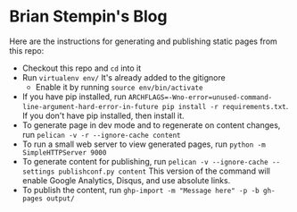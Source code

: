 Brian Stempin's Blog
=====================

Here are the instructions for generating and publishing static pages from this repo:

*  Checkout this repo and `cd` into it
*  Run `virtualenv env/`  It's already added to the gitignore
     *  Enable it by running `source env/bin/activate`
*  If you have pip installed, run `ARCHFLAGS=-Wno-error=unused-command-line-argument-hard-error-in-future pip install -r requirements.txt`.  If you don't have pip installed, then install it.
*  To generate page in dev mode and to regenerate on content changes, run `pelican -v -r --ignore-cache content`
*  To run a small web server to view generated pages, run `python -m SimpleHTTPServer 9000`
*  To generate content for publishing, run `pelican -v --ignore-cache --settings publishconf.py content`  This version of the command will enable Google Analytics, Disqus, and use absolute links.
*  To publish the content, run `ghp-import -m "Message here" -p -b gh-pages output/`